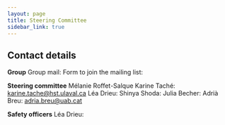 ```yaml
---
layout: page
title: Steering Committee
sidebar_link: true
---
```


## Contact details

**Group**
Group mail:
Form to join the mailing list:

**Steering committee**
Mélanie Roffet-Salque
Karine Taché: <a href="mailto:karine.tache@hst.ulaval.ca">karine.tache@hst.ulaval.ca</a>
Léa Drieu: <a href="mailto:"></a>
Shinya Shoda: <a href="mailto:"></a>
Julia Becher: <a href="mailto:"></a>
Adrià Breu: <a href="mailto:adria.breu@uab.cat">adria.breu@uab.cat</a>

**Safety officers**
Léa Drieu: <a href="mailto:"></a>

